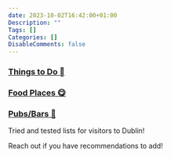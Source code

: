 ```yaml
---
date: 2023-10-02T16:42:00+01:00
Description: ""
Tags: []
Categories: []
DisableComments: false
---
```


### [Things to Do 🪉](https://maps.app.goo.gl/vagZWZ9fmiuoYnu46)

### [Food Places 😋](https://maps.app.goo.gl/Z22jSjLEJxqVgtYo6)

### [Pubs/Bars 🍺](https://maps.app.goo.gl/dnFCybHbuwUa2Dxa6)

Tried and tested lists for visitors to Dublin!

Reach out if you have recommendations to add!
